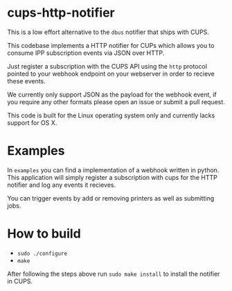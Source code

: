# cups-http-notifier

This is a low effort alternative to the `dbus` notifier that ships with CUPS.

This codebase implements a HTTP notifier for CUPs which allows you to consume IPP subscription events
via JSON over HTTP.

Just register a subscription with the CUPS API using the `http` protocol pointed to your webhook
endpoint on your webserver in order to recieve these events.

We currently only support JSON as the payload for the webhook event, if you require any other formats
please open an issue or submit a pull request.

This code is built for the Linux operating system only and currently lacks support for OS X.

# Examples

In `examples` you can find a implementation of a webhook written in python. This application
will simply register a subscription with cups for the HTTP notifier and log any events it
recieves.

You can trigger events by add or removing printers as well as submitting jobs.

# How to build

- `sudo ./configure`
- `make`

After following the steps above run `sudo make install` to install the notifier in CUPS.
